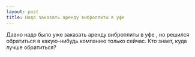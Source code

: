 ```yaml
---
layout: post 
title: Надо заказать аренду виброплиты в уфе  
--- 
```

Давно надо было уже заказать аренду виброплиты в уфе , но решился обратиться в какую-нибудь компанию только сейчас. Кто знает, куда лучше обратиться?